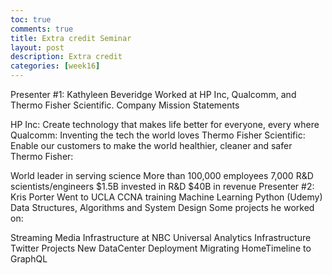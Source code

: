 ```yaml
---
toc: true
comments: true
title: Extra credit Seminar
layout: post
description: Extra credit
categories: [week16]
---
```

Presenter #1: Kathyleen Beveridge
Worked at HP Inc, Qualcomm, and Thermo Fisher Scientific. Company Mission Statements

HP Inc: Create technology that makes life better for everyone, every where
Qualcomm: Inventing the tech the world loves
Thermo Fisher Scientific: Enable our customers to make the world healthier, cleaner and safer
Thermo Fisher:

World leader in serving science
More than 100,000 employees
7,000 R&D scientists/engineers
$1.5B invested in R&D
$40B in revenue
Presenter #2: Kris Porter
Went to UCLA
CCNA training
Machine Learning
Python (Udemy)
Data Structures, Algorithms and System Design
Some projects he worked on:

Streaming Media Infrastructure at NBC Universal
Analytics Infrastructure
Twitter Projects
New DataCenter Deployment
Migrating HomeTimeline to GraphQL
